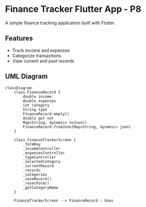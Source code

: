 # Finance Tracker Flutter App - P8

A simple finance tracking application built with Flutter.

## Features
- Track income and expenses
- Categorize transactions
- View current and past records

## UML Diagram

```mermaid
classDiagram
    class FinanceRecord {
        double income
        double expenses
        int category
        String type
        FinanceRecord.empty()
        double get net
        Map<String, dynamic> toJson()
        FinanceRecord.fromJson(Map<String, dynamic> json)
    }

    class FinanceTrackerScreen {
        _formKey
        _incomeController
        _expensesController
        _typeController
        _selectedCategory
        _currentRecord
        _records
        _categories
        _saveRecord()
        _resetForm()
        _getCategoryName
    }

    FinanceTrackerScreen --> FinanceRecord : Uses
```
